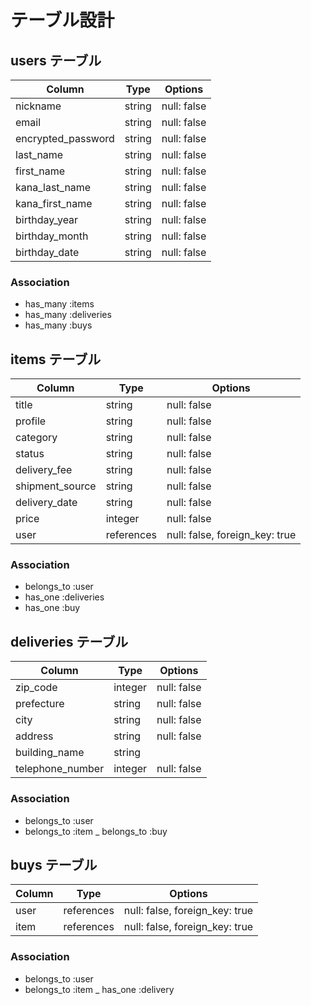 # テーブル設計

## users テーブル

| Column             | Type   | Options     |
| ------------------ | ------ | ----------- |
| nickname           | string | null: false |
| email              | string | null: false |
| encrypted_password | string | null: false |
| last_name          | string | null: false |
| first_name         | string | null: false |
| kana_last_name     | string | null: false |
| kana_first_name    | string | null: false |
| birthday_year      | string | null: false |
| birthday_month     | string | null: false |
| birthday_date      | string | null: false |

### Association

- has_many :items
- has_many :deliveries
- has_many :buys


## items テーブル

| Column          | Type       | Options                        |
| --------------- | ---------- | ------------------------------ |
| title           | string     | null: false                    |
| profile         | string     | null: false                    |
| category        | string     | null: false                    |
| status          | string     | null: false                    |
| delivery_fee    | string     | null: false                    |
| shipment_source | string     | null: false                    |
| delivery_date   | string     | null: false                    |
| price           | integer    | null: false                    |
| user            | references | null: false, foreign_key: true |

### Association

- belongs_to :user
- has_one :deliveries
- has_one :buy

## deliveries テーブル

| Column           | Type    | Options     |
| ---------------- | ------- | ----------- |
| zip_code         | integer | null: false |
| prefecture       | string  | null: false |
| city             | string  | null: false |
| address          | string  | null: false |
| building_name    | string  |             |
| telephone_number | integer | null: false |

### Association

- belongs_to :user
- belongs_to :item
_ belongs_to :buy

## buys テーブル

| Column | Type       | Options                        |
| ------ | ---------- | ------------------------------ |
| user   | references | null: false, foreign_key: true |
| item   | references | null: false, foreign_key: true |


### Association

- belongs_to :user
- belongs_to :item
_ has_one :delivery
